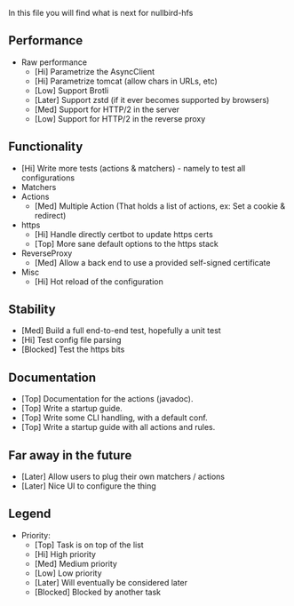 In this file you will find what is next for nullbird-hfs

## Performance

* Raw performance
  * [Hi] Parametrize the AsyncClient
  * [Hi] Parametrize tomcat (allow chars in URLs, etc)
  * [Low] Support Brotli
  * [Later] Support zstd (if it ever becomes supported by browsers)
  * [Med] Support for HTTP/2 in the server
  * [Low] Support for HTTP/2 in the reverse proxy

## Functionality

* [Hi] Write more tests (actions & matchers) - namely to test all configurations
* Matchers
* Actions
  * [Med] Multiple Action (That holds a list of actions, ex: Set a cookie & redirect)
* https
  * [Hi] Handle directly certbot to update https certs
  * [Top] More sane default options to the https stack
* ReverseProxy
  * [Med] Allow a back end to use a provided self-signed certificate
* Misc
  * [Hi] Hot reload of the configuration

## Stability

* [Med] Build a full end-to-end test, hopefully a unit test
* [Hi] Test config file parsing
* [Blocked] Test the https bits

## Documentation

* [Top] Documentation for the actions (javadoc).
* [Top] Write a startup guide.
* [Top] Write some CLI handling, with a default conf.
* [Top] Write a startup guide with all actions and rules.

## Far away in the future

* [Later] Allow users to plug their own matchers / actions
* [Later] Nice UI to configure the thing

## Legend

* Priority:
  * [Top] Task is on top of the list
  * [Hi] High priority
  * [Med] Medium priority
  * [Low] Low priority
  * [Later] Will eventually be considered later
  * [Blocked] Blocked by another task

